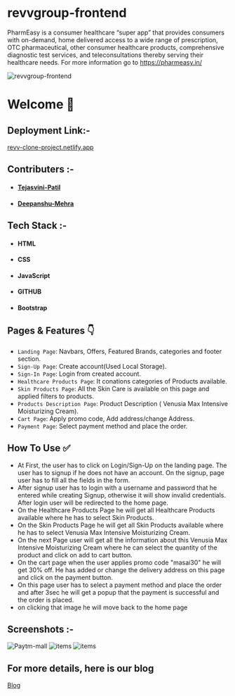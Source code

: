 # revvgroup-frontend

PharmEasy is a consumer healthcare “super app” that provides consumers with on-demand, home delivered access to a wide range of prescription, OTC pharmaceutical, other consumer healthcare products, comprehensive diagnostic test services, and teleconsultations thereby serving their healthcare needs.
For more information go to https://pharmeasy.in/ 


![ revvgroup-frontend](https://i.ibb.co/wrTXJhN/pharma.png)


# Welcome :wave:


## Deployment Link:-
[revv-clone-project.netlify.app](https://pharmeasy-clone-2022.netlify.app/)

## Contributers :- 
- #### [Tejasvini-Patil](https://www.linkedin.com/in/tejasvini-patil/)
- #### [Deepanshu-Mehra](https://www.linkedin.com/in/deepanshu-mehra-14a472233/)
<!-- - #### [Mangidkar-Ketan](https://www.linkedin.com/in/mangidkar-ketan/?trk=public_profile-settings_project_contributor-image&originalSubdomain=in) -->




## Tech Stack :- 

- #### HTML
- #### CSS 
- #### JavaScript
- #### GITHUB
- #### Bootstrap


## Pages & Features :point_down:


- `Landing Page`: Navbars, Offers, Featured Brands, categories and footer section.
- `Sign-Up Page`: Create account(Used Local Storage).
- `Sign-In Page`: Login from created account.
- `Healthcare Products Page`: It conations categories of Products available.
- `Skin Products Page`: All the Skin Care is available on this page and applied filters to products.
- `Products Description Page`: Product Description ( Venusia Max Intensive Moisturizing Cream).
- `Cart Page`: Apply promo code, Add address/change Address.
- `Payment Page`: Select payment method and place the order.


 
## How To Use ✅

- At First, the user has to click on Login/Sign-Up on the landing page. The user has to signup if he does not have an account. On the signup, page user has to fill all the fields in the form.
- After signup user has to login with a username and password that he entered while creating Signup, otherwise it will show invalid credentials. After login user will be redirected to the home page.
- On the Healthcare Products Page he will get all Healthcare Products available where he has to select Skin Products.
- On the Skin Products Page he will get all Skin Products available where he has to select Venusia Max Intensive Moisturizing Cream.
- On the next Page user will get all the information about this Venusia Max Intensive Moisturizing Cream where he can select the quantity of the product and click on add to cart button.
- On the cart page when the user applies promo code "masai30" he will get 30% off. He has added or change the delivery address on this page and click on the payment button.
- On this page user has to select a payment method and place the order and after 3sec he will get a popup that the payment is successful and the order is placed.
- on clicking that image he will move back to the home page




## Screenshots :- 
![Paytm-mall](https://i.ibb.co/wrTXJhN/pharma.png)
 ![items](https://i.ibb.co/2kVmZDj/skin.png)
  ![items](https://i.ibb.co/G9gRqFB/skin2.png)

## For more details, here is our blog
[Blog](https://medium.com/@tvpatil330/my-first-experience-while-working-with-the-team-on-a-clone-project-82814b32ee3a)

